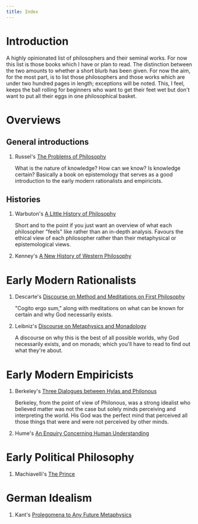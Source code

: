 ```yaml
---
title: Index
---
```


# Introduction
A highly opinionated list of philosophers and their seminal works. For now this
list is those books which I have or plan to read. The distinction between the
two amounts to whether a short blurb has been given. For now the aim, for the
most part, is to list those philosophers and those works which are under two
hundred pages in length; exceptions will be noted. This, I feel, keeps the ball
rolling for beginners who want to get their feet wet but don't want to put all
their eggs in one philosophical basket.

# Overviews

## General introductions
1. Russel's [The Problems of Philosophy](https://www.amazon.com/Problems-Philosophy-Bertrand-Russell-ebook/dp/B00A7LNK04)

   What is the nature of knowledge? How can we know? Is knowledge certain?
   Basically a book on epistemology that serves as a good introduction to the
   early modern rationalists and empiricists.

## Histories
1. Warbuton's [A Little History of Philosophy](https://www.amazon.com/Little-History-Philosophy-Histories-ebook/dp/B005W9XXLW)

   Short and to the point if you just want an overview of what each philosopher
   "feels" like rather than an in-depth analysis. Favours the ethical view of
   each philosopher rather than their metaphysical or epistemological views.

2. Kenney's [A New History of Western Philosophy](https://www.amazon.com.au/New-History-Western-Philosophy-ebook/dp/B00ARGXJM8)

# Early Modern Rationalists
1. Descarte's [Discourse on Method and Meditations on First Philosophy](https://www.amazon.com/Discourse-Meditations-Philosophy-Hackett-Classics-ebook/dp/B00OZ4NQIU)

   "Cogito ergo sum," along with meditations on what can be known for certain
   and why God necessarily exists.

2. Leibniz's [Discourse on Metaphysics and Monadology](https://www.amazon.com/Discourse-Metaphysics-Essays-Hackett-Classics-ebook/dp/B005IL1QMW)

   A discourse on why this is the best of all possible worlds, why God
   necessarily exists, and on monads; which you'll have to read to find out
   what they're about.

# Early Modern Empiricists
1. Berkeley's [Three Dialogues between Hylas and Philonous](https://www.amazon.com/Dialogues-Between-Philonous-Hackett-Classics/dp/0915144611)

   Berkeley, from the point of view of Philonous, was a strong idealist who
   believed matter was not the case but solely minds perceiving and
   interpreting the world. His God was the perfect mind that perceived all
   those things that were and were not perceived by other minds.

2. Hume's [An Enquiry Concerning Human Understanding](https://www.amazon.com/Enquiry-Concerning-Human-Understanding-Gentleman/dp/0872202291)

# Early Political Philosophy
1. Machiavelli's [The Prince](https://www.amazon.com/Prince-Hackett-Classics-Niccolo-Machiavelli-ebook/dp/B003GEKKZC)

# German Idealism
1. Kant's [Prolegomena to Any Future Metaphysics](https://www.amazon.com/Prolegomena-Any-Future-Metaphysics-February-ebook/dp/B00OZ4NQE4)
